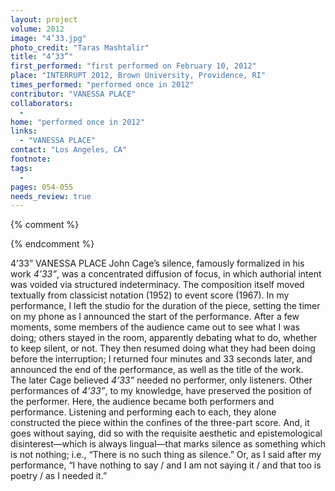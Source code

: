 ```yaml
---
layout: project
volume: 2012
image: "4’33.jpg"
photo_credit: "Taras Mashtalir"
title: "4’33”"
first_performed: "first performed on February 10, 2012"
place: "INTERRUPT 2012, Brown University, Providence, RI"
times_performed: "performed once in 2012"
contributor: "VANESSA PLACE"
collaborators: 
  - 
home: "performed once in 2012"
links: 
  - "VANESSA PLACE"
contact: "Los Angeles, CA"
footnote: 
tags: 
  - 
pages: 054-055
needs_review: true
---
```


{% comment %} 

{% endcomment %}

 4’33” 
 VANESSA PLACE 
 John Cage’s silence, famously formalized in his work <em>4’33”</em>, was a concentrated diffusion of focus, in which authorial intent was voided via structured indeterminacy. The composition itself moved textually from classicist notation (1952) to event score (1967). In my performance, I left the studio for the duration of the piece, setting the timer on my phone as I announced the start of the performance. After a few moments, some members of the audience came out to see what I was doing; others stayed in the room, apparently debating what to do, whether to keep silent, or not. They then resumed doing what they had been doing before the interruption; I returned four minutes and 33 seconds later, and announced the end of the performance, as well as the title of the work.  
 The later Cage believed <em>4’33”</em> needed no performer, only listeners. Other  performances of <em>4’33”</em>, to my knowledge, have preserved the position of the performer. Here, the audience became both performers and performance. Listening and performing each to each, they alone constructed the piece within the confines of the three-part score. And, it goes without saying, did so with the requisite aesthetic and epistemological disinterest—which is always lingual—that marks silence as something which is not nothing; i.e., “There is no such thing as silence.” Or, as I said after my performance, “I have nothing to say / and I am not saying it / and that too is poetry / as I needed it.” 

